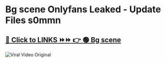 
 # Bg scene Onlyfans Leaked - Update Files s0mmn

## <h2><a href="https://clipsfans.com/Bg_scene&ref=git">🔗 Click to LINKS ⏩⏩ 👉 🟢 Bg scene </a></h2>

<a href="https://clipsfans.com/Bg_scene&ref=git" rel="nofollow" data-target="animated-image.originalLink"><img src="https://i.ibb.co.com/xMMVF88/686577567.gif" alt="Viral Video Original" style="max-width: 100%; display: inline-block;" data-target="animated-image.originalImage"></a>

